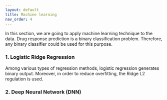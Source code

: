 ```yaml
---
layout: default
title: Machine learning
nav_order: 4
---
```


In this section, we are going to apply machine learning technique to the data. Drug response prediction is a binary classification problem. Therefore, any binary classifier could be used for this purpose.

### 1. Logistic Ridge Regression

Among various types of regression methods, logistic regression generates binary output. Moreover, in order to reduce overfitting, the Ridge L2 regulation is used.

### 2. Deep Neural Network (DNN)
